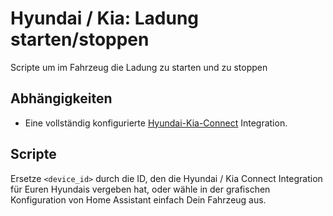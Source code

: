 # Hyundai / Kia: Ladung starten/stoppen

Scripte um im Fahrzeug die Ladung zu starten und zu stoppen

## Abhängigkeiten

- Eine vollständig konfigurierte [Hyundai-Kia-Connect](https://github.com/Hyundai-Kia-Connect/kia_uvo) Integration. 

## Scripte

Ersetze `<device_id>` durch die ID, den die Hyundai / Kia Connect Integration für Euren Hyundais vergeben hat, oder wähle in der grafischen Konfiguration von Home Assistant einfach Dein Fahrzeug aus.